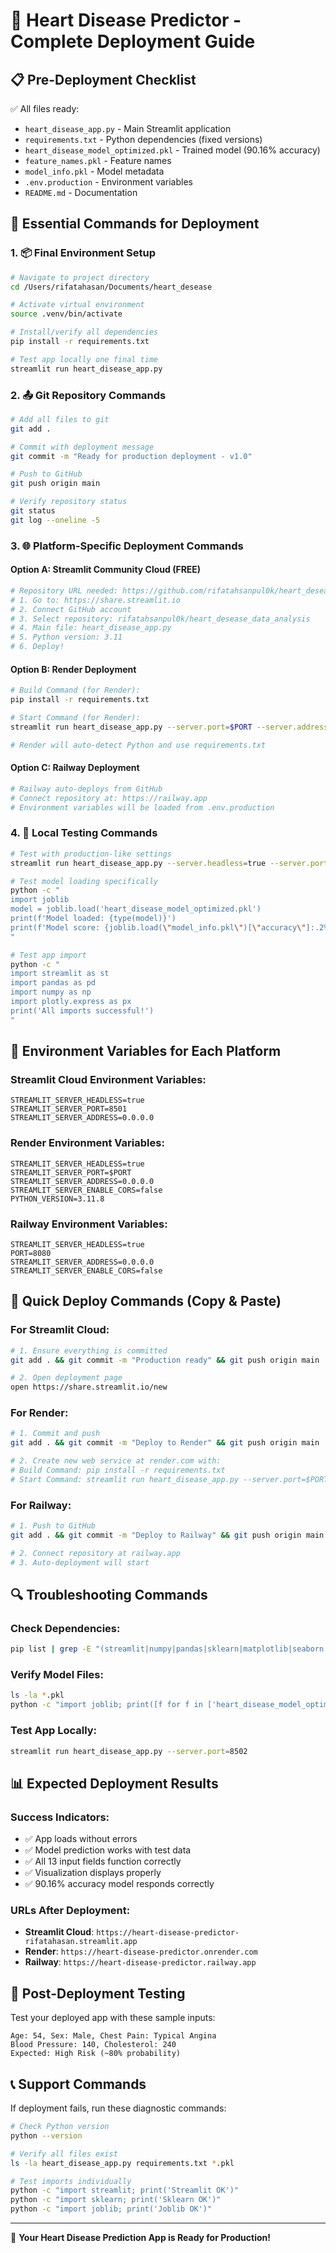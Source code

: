 # 🚀 Heart Disease Predictor - Complete Deployment Guide

## 📋 Pre-Deployment Checklist

✅ All files ready:
- `heart_disease_app.py` - Main Streamlit application
- `requirements.txt` - Python dependencies (fixed versions)
- `heart_disease_model_optimized.pkl` - Trained model (90.16% accuracy)
- `feature_names.pkl` - Feature names
- `model_info.pkl` - Model metadata
- `.env.production` - Environment variables
- `README.md` - Documentation

## 🔧 Essential Commands for Deployment

### 1. 📦 Final Environment Setup
```bash
# Navigate to project directory
cd /Users/rifatahasan/Documents/heart_desease

# Activate virtual environment
source .venv/bin/activate

# Install/verify all dependencies
pip install -r requirements.txt

# Test app locally one final time
streamlit run heart_disease_app.py
```

### 2. 📤 Git Repository Commands
```bash
# Add all files to git
git add .

# Commit with deployment message
git commit -m "Ready for production deployment - v1.0"

# Push to GitHub
git push origin main

# Verify repository status
git status
git log --oneline -5
```

### 3. 🌐 Platform-Specific Deployment Commands

#### Option A: Streamlit Community Cloud (FREE)
```bash
# Repository URL needed: https://github.com/rifatahsanpul0k/heart_desease_data_analysis
# 1. Go to: https://share.streamlit.io
# 2. Connect GitHub account
# 3. Select repository: rifatahsanpul0k/heart_desease_data_analysis
# 4. Main file: heart_disease_app.py
# 5. Python version: 3.11
# 6. Deploy!
```

#### Option B: Render Deployment
```bash
# Build Command (for Render):
pip install -r requirements.txt

# Start Command (for Render):
streamlit run heart_disease_app.py --server.port=$PORT --server.address=0.0.0.0 --server.headless=true

# Render will auto-detect Python and use requirements.txt
```

#### Option C: Railway Deployment
```bash
# Railway auto-deploys from GitHub
# Connect repository at: https://railway.app
# Environment variables will be loaded from .env.production
```

### 4. 📱 Local Testing Commands
```bash
# Test with production-like settings
streamlit run heart_disease_app.py --server.headless=true --server.port=8501

# Test model loading specifically
python -c "
import joblib
model = joblib.load('heart_disease_model_optimized.pkl')
print(f'Model loaded: {type(model)}')
print(f'Model score: {joblib.load(\"model_info.pkl\")[\"accuracy\"]:.2%}')
"

# Test app import
python -c "
import streamlit as st
import pandas as pd
import numpy as np
import plotly.express as px
print('All imports successful!')
"
```

## 🔑 Environment Variables for Each Platform

### Streamlit Cloud Environment Variables:
```
STREAMLIT_SERVER_HEADLESS=true
STREAMLIT_SERVER_PORT=8501
STREAMLIT_SERVER_ADDRESS=0.0.0.0
```

### Render Environment Variables:
```
STREAMLIT_SERVER_HEADLESS=true
STREAMLIT_SERVER_PORT=$PORT
STREAMLIT_SERVER_ADDRESS=0.0.0.0
STREAMLIT_SERVER_ENABLE_CORS=false
PYTHON_VERSION=3.11.8
```

### Railway Environment Variables:
```
STREAMLIT_SERVER_HEADLESS=true
PORT=8080
STREAMLIT_SERVER_ADDRESS=0.0.0.0
STREAMLIT_SERVER_ENABLE_CORS=false
```

## 🎯 Quick Deploy Commands (Copy & Paste)

### For Streamlit Cloud:
```bash
# 1. Ensure everything is committed
git add . && git commit -m "Production ready" && git push origin main

# 2. Open deployment page
open https://share.streamlit.io/new
```

### For Render:
```bash
# 1. Commit and push
git add . && git commit -m "Deploy to Render" && git push origin main

# 2. Create new web service at render.com with:
# Build Command: pip install -r requirements.txt
# Start Command: streamlit run heart_disease_app.py --server.port=$PORT --server.address=0.0.0.0 --server.headless=true
```

### For Railway:
```bash
# 1. Push to GitHub
git add . && git commit -m "Deploy to Railway" && git push origin main

# 2. Connect repository at railway.app
# 3. Auto-deployment will start
```

## 🔍 Troubleshooting Commands

### Check Dependencies:
```bash
pip list | grep -E "(streamlit|numpy|pandas|sklearn|matplotlib|seaborn|plotly|joblib)"
```

### Verify Model Files:
```bash
ls -la *.pkl
python -c "import joblib; print([f for f in ['heart_disease_model_optimized.pkl', 'feature_names.pkl', 'model_info.pkl'] if joblib.load(f) is not None])"
```

### Test App Locally:
```bash
streamlit run heart_disease_app.py --server.port=8502
```

## 📊 Expected Deployment Results

### Success Indicators:
- ✅ App loads without errors
- ✅ Model prediction works with test data
- ✅ All 13 input fields function correctly
- ✅ Visualization displays properly
- ✅ 90.16% accuracy model responds correctly

### URLs After Deployment:
- **Streamlit Cloud**: `https://heart-disease-predictor-rifatahasan.streamlit.app`
- **Render**: `https://heart-disease-predictor.onrender.com`
- **Railway**: `https://heart-disease-predictor.railway.app`

## 🎉 Post-Deployment Testing

Test your deployed app with these sample inputs:
```
Age: 54, Sex: Male, Chest Pain: Typical Angina
Blood Pressure: 140, Cholesterol: 240
Expected: High Risk (~80% probability)
```

## 📞 Support Commands

If deployment fails, run these diagnostic commands:
```bash
# Check Python version
python --version

# Verify all files exist
ls -la heart_disease_app.py requirements.txt *.pkl

# Test imports individually
python -c "import streamlit; print('Streamlit OK')"
python -c "import sklearn; print('Sklearn OK')"
python -c "import joblib; print('Joblib OK')"
```

---
🚀 **Your Heart Disease Prediction App is Ready for Production!**
